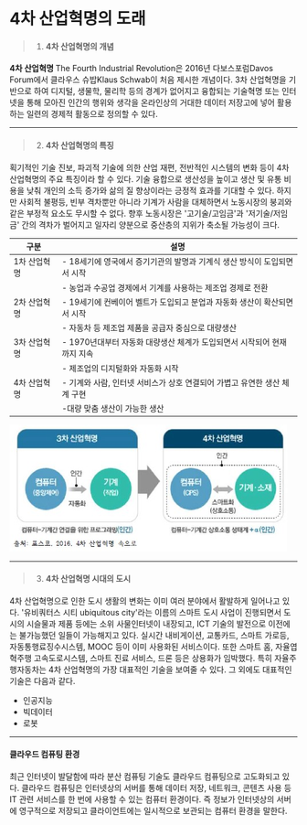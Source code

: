 # 4차 산업혁명의 도래

> 01. #### 4차 산업혁명의 개념
<strong> 4차 산업혁명 </strong> The Fourth Industrial Revolution은 2016년 다보스포럼Davos Forum에서 클라우스 슈밥Klaus Schwab이 처음 제시한 개념이다.
3차 산업혁명을 기반으로 하여 디지털, 생물학, 물리학 등의 경계가 없어지고 융합되는 기술혁명 또는 인터넷을 통해 모아진 인간의 행위와 생각을 온라인상의 거대한 데이터 저장고에 넣어 활용하는 일련의 경제적 활동으로 정의할 수 있다.

***

> 02. #### 4차 산업혁명의 특징
획기적인 기술 진보, 파괴적 기술에 의한 산업 재편, 전반적인 시스템의 변화 등이 4차 산업혁명의 주요 특징이라 할 수 있다.
기술 융합으로 생산성을 높이고 생산 및 유통 비용을 낮춰 개인의 소득 증가와 삶의 질 향상이라는 긍정적 효과를 기대할 수 있다.
하지만 사회적 불평등, 빈부 격차뿐만 아니라 기계가 사람을 대체하면서 노동시장의 붕괴와 같은 부정적 요소도 무시할 수 없다.
향후 노동시장은 '고기술/고임금'과 '저기술/저임금' 간의 격차가 벌어지고 일자리 양분으로 중산층의 지위가 축소될 가능성이 크다.

| 구분 | 설명 |
| ------ | ----------- |
| 1차 산업혁명 | - 18세기에 영국에서 증기기관의 발명과 기계식 생산 방식이 도입되면서 시작  |
|| - 농업과 수공업 경제에서 기계를 사용하는 제조업 경제로 전환 |
| 2차 산업혁명 | - 19세기에 컨베이어 벨트가 도입되고 분업과 자동화 생산이 확산되면서 시작 |
|| - 자동차 등 제조업 제품을 공급자 중심으로 대량생산 |
| 3차 산업혁명 | - 1970년대부터 자동화 대량생산 체계가 도입되면서 시작되어 현재까지 지속 |
|| - 제조업의 디지털화와 자동화 시작 |
| 4차 산업혁명 | - 기계와 사람, 인터넷 서비스가 상호 연결되어 가볍고 유연한 생산 체계 구현 |
|| -대량 맞춤 생산이 가능한 생산  |

![4차산업혁명](./img/img01-4t.jpg)

***

> 03. #### 4차 산업혁명 시대의 도시
4차 산업혁명으로 인한 도시 생활의 변화는 이미 여러 분야에서 활발하게 일어나고 있다.
'유비쿼터스 시티 ubiquitous city'라는 이름의 스마트 도시 사업이 진행되면서 도시의 시슬물과 제품 등에는 소위 사물인터넷이 내장되고, ICT 기술의 발전으로 이전에는 불가능했던 일들이 가능해지고 있다.
실시간 내비게이션, 교통카드, 스마트 가로등, 자동통행료징수시스템, MOOC 등이 이미 사용화된 서비스이다. 또한 스마트 홈, 자율엽혁주행 고속도로시스템, 스마트 진료 서비스, 드론 등은 상용화가 임박했다.
특히 자율주행자동차는 4차 산업혁명의 가장 대표적인 기술을 보여줄 수 있다.
그 외에도 대표적인 기술은 다음과 같다.
 - 인공지능
 - 빅데이터
 - 로봇 

***

#### 클라우드 컴퓨팅 환경
최근 인터넷이 발달함에 따라 분산 컴퓨팅 기술도 클라우드 컴퓨팅으로 고도화되고 있다.
클라우드 컴퓨팅은 인터넷상의 서버를 통해 데이터 저장, 네트워크, 콘텐츠 사용 등 IT 관련 서비스를 한 번에 사용할 수 있는 컴퓨터 환경이다.
즉 정보가 인터넷상의 서버에 영구적으로 저장되고 클라이언트에는 일시적으로 보관되는 컴퓨터 환경을 말한다.

